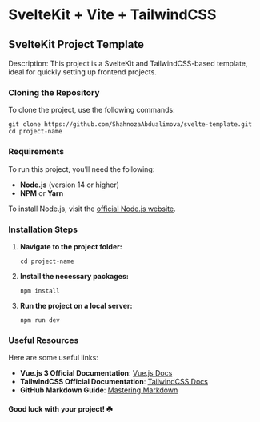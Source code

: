 # SvelteKit + Vite + TailwindCSS

## SvelteKit Project Template
Description: This project is a SvelteKit and TailwindCSS-based template, ideal for quickly setting up frontend projects.
### Cloning the Repository
To clone the project, use the following commands:

```
git clone https://github.com/ShahnozaAbdualimova/svelte-template.git
cd project-name
```
### Requirements
To run this project, you’ll need the following:

- **Node.js** (version 14 or higher)
- **NPM** or **Yarn**

To install Node.js, visit the [official Node.js website](https://nodejs.org/).

### Installation Steps
1. **Navigate to the project folder:**

   ```
   cd project-name
   ```
2. **Install the necessary packages:**

   ```
   npm install
   ```
3. **Run the project on a local server:**

   ```
   npm run dev
   ```

### Useful Resources

Here are some useful links:

- **Vue.js 3 Official Documentation**: [Vue.js Docs](https://svelte.org/)
- **TailwindCSS Official Documentation**: [TailwindCSS Docs](https://tailwindcss.com/)
- **GitHub Markdown Guide**: [Mastering Markdown](https://guides.github.com/features/mastering-markdown/)

#### Good luck with your project! ☘️
